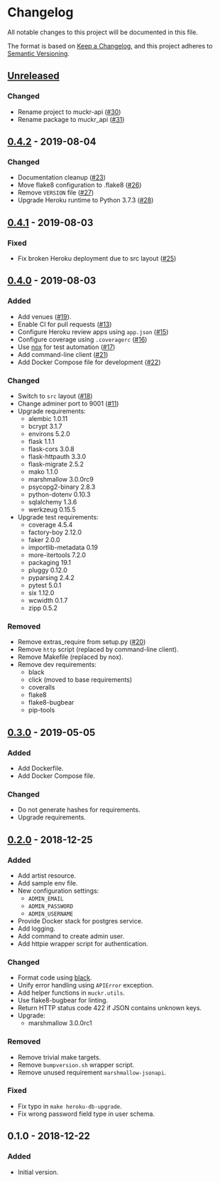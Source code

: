 # Changelog
All notable changes to this project will be documented in this file.

The format is based on [Keep a Changelog](https://keepachangelog.com/en/1.0.0/),
and this project adheres to [Semantic Versioning](https://semver.org/spec/v2.0.0.html).

## [Unreleased]
### Changed
- Rename project to muckr-api ([#30](../../pull/30))
- Rename package to muckr_api ([#31](../../pull/31))

## [0.4.2] - 2019-08-04
### Changed
- Documentation cleanup ([#23](../../pull/23))
- Move flake8 configuration to .flake8 ([#26](../../pull/26))
- Remove `VERSION` file ([#27](../../pull/27))
- Upgrade Heroku runtime to Python 3.7.3 ([#28](../../pull/28))

## [0.4.1] - 2019-08-03
### Fixed
- Fix broken Heroku deployment due to src layout ([#25](../../pull/25))

## [0.4.0] - 2019-08-03
### Added
- Add venues ([#19](../../pull/19)).
- Enable CI for pull requests ([#13](../../pull/13))
- Configure Heroku review apps using `app.json` ([#15](../../pull/15))
- Configure coverage using `.coveragerc` ([#16](../../pull/16))
- Use [nox](https://nox.thea.codes/) for test automation ([#17](../../pull/17))
- Add command-line client ([#21](../../pull/21))
- Add Docker Compose file for development ([#22](../../pull/22))

### Changed
- Switch to `src` layout ([#18](../../pull/18))
- Change adminer port to 9001 ([#11](../../pull/11))
- Upgrade requirements:
  - alembic 1.0.11
  - bcrypt 3.1.7
  - environs 5.2.0
  - flask 1.1.1
  - flask-cors 3.0.8
  - flask-httpauth 3.3.0
  - flask-migrate 2.5.2
  - mako 1.1.0
  - marshmallow 3.0.0rc9
  - psycopg2-binary 2.8.3
  - python-dotenv 0.10.3
  - sqlalchemy 1.3.6
  - werkzeug 0.15.5
- Upgrade test requirements:
  - coverage 4.5.4
  - factory-boy 2.12.0
  - faker 2.0.0
  - importlib-metadata 0.19
  - more-itertools 7.2.0
  - packaging 19.1
  - pluggy 0.12.0
  - pyparsing 2.4.2
  - pytest 5.0.1
  - six 1.12.0
  - wcwidth 0.1.7
  - zipp 0.5.2

### Removed
- Remove extras_require from setup.py ([#20](../../pull/20))
- Remove `http` script (replaced by command-line client).
- Remove Makefile (replaced by nox).
- Remove dev requirements:
  - black
  - click (moved to base requirements)
  - coveralls
  - flake8
  - flake8-bugbear
  - pip-tools

## [0.3.0] - 2019-05-05
### Added
- Add Dockerfile.
- Add Docker Compose file.

### Changed
- Do not generate hashes for requirements.
- Upgrade requirements.

## [0.2.0] - 2018-12-25
### Added
- Add artist resource.
- Add sample env file.
- New configuration settings:
  - `ADMIN_EMAIL`
  - `ADMIN_PASSWORD`
  - `ADMIN_USERNAME`
- Provide Docker stack for postgres service.
- Add logging.
- Add command to create admin user.
- Add httpie wrapper script for authentication.

### Changed
- Format code using [black](https://github.com/ambv/black).
- Unify error handling using `APIError` exception.
- Add helper functions in `muckr.utils`.
- Use flake8-bugbear for linting.
- Return HTTP status code 422 if JSON contains unknown keys.
- Upgrade:
  - marshmallow 3.0.0rc1

### Removed
- Remove trivial make targets.
- Remove `bumpversion.sh` wrapper script.
- Remove unused requirement `marshmallow-jsonapi`.

### Fixed
- Fix typo in `make heroku-db-upgrade`.
- Fix wrong password field type in user schema.

## 0.1.0 - 2018-12-22
### Added
- Initial version.

[Unreleased]: https://github.com/cjolowicz/muckr-api/compare/v0.4.2...HEAD
[0.4.2]: https://github.com/cjolowicz/muckr-api/compare/v0.4.1...v0.4.2
[0.4.1]: https://github.com/cjolowicz/muckr-api/compare/v0.4.0...v0.4.1
[0.4.0]: https://github.com/cjolowicz/muckr-api/compare/v0.3.0...v0.4.0
[0.3.0]: https://github.com/cjolowicz/muckr-api/compare/v0.2.0...v0.3.0
[0.2.0]: https://github.com/cjolowicz/muckr-api/compare/v0.1.0...v0.2.0
